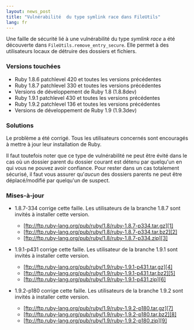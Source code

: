```yaml
---
layout: news_post
title: "Vulnérabilité  du type symlink race dans FileUtils"
lang: fr
---
```


Une faille de sécurité lié à une vulnérabilité du type *symlink race* a
été découverte dans `FileUtils.remove_entry_secure`. Elle permet à des
utilisateurs locaux de détruire des dossiers et fichiers.

### Versions touchées

* Ruby 1.8.6 patchlevel 420 et toutes les versions précédentes
* Ruby 1.8.7 patchlevel 330 et toutes les versions précédentes
* Versions de développement de Ruby 1.8 (1.8.8dev)
* Ruby 1.9.1 patchlevel 430 et toutes les versions précédentes
* Ruby 1.9.2 patchlevel 136 et toutes les versions précédentes
* Versions de développement de Ruby 1.9 (1.9.3dev)

### Solutions

Le problème a été corrigé. Tous les utilisateurs concernés sont
encouragés à mettre à jour leur installation de Ruby.

Il faut toutefois noter que ce type de vulnérabilité ne peut être évité
dans le cas où un dossier parent du dossier courant est détenu par
quelqu\'un en qui vous ne pouvez avoir confiance. Pour rester dans un
cas totalement sécurisé, il faut vous assurer qu\'*aucun* des dossiers
parents ne peut être déplacé/modifié par quelqu\'un de suspect.

### Mises-à-jour

* 1\.8.7-334 corrige cette faille. Les utilisateurs de la branche 1.8.7
  sont invités à installer cette version.
  * [ftp://ftp.ruby-lang.org/pub/ruby/1.8/ruby-1.8.7-p334.tar.gz][1]
  * [ftp://ftp.ruby-lang.org/pub/ruby/1.8/ruby-1.8.7-p334.tar.bz2][2]
  * [ftp://ftp.ruby-lang.org/pub/ruby/1.8/ruby-1.8.7-p334.zip][3]

* 1\.9.1-p431 corrige cette faille. Les utilisateur de la branche 1.9.1
  sont invités à installer cette version.
  * [ftp://ftp.ruby-lang.org/pub/ruby/1.9/ruby-1.9.1-p431.tar.gz][4]
  * [ftp://ftp.ruby-lang.org/pub/ruby/1.9/ruby-1.9.1-p431.tar.bz2][5]
  * [ftp://ftp.ruby-lang.org/pub/ruby/1.9/ruby-1.9.1-p431.zip][6]

* 1\.9.2-p180 corrige cette faille. Les utilisateurs de la branche 1.9.2
  sont invités à installer cette version.
  * [ftp://ftp.ruby-lang.org/pub/ruby/1.9/ruby-1.9.2-p180.tar.gz][7]
  * [ftp://ftp.ruby-lang.org/pub/ruby/1.9/ruby-1.9.2-p180.tar.bz2][8]
  * [ftp://ftp.ruby-lang.org/pub/ruby/1.9/ruby-1.9.2-p180.zip][9]



[1]: ftp://ftp.ruby-lang.org/pub/ruby/1.8/ruby-1.8.7-p334.tar.gz 
[2]: ftp://ftp.ruby-lang.org/pub/ruby/1.8/ruby-1.8.7-p334.tar.bz2 
[3]: ftp://ftp.ruby-lang.org/pub/ruby/1.8/ruby-1.8.7-p334.zip 
[4]: ftp://ftp.ruby-lang.org/pub/ruby/1.9/ruby-1.9.1-p431.tar.gz 
[5]: ftp://ftp.ruby-lang.org/pub/ruby/1.9/ruby-1.9.1-p431.tar.bz2 
[6]: ftp://ftp.ruby-lang.org/pub/ruby/1.9/ruby-1.9.1-p431.zip 
[7]: ftp://ftp.ruby-lang.org/pub/ruby/1.9/ruby-1.9.2-p180.tar.gz 
[8]: ftp://ftp.ruby-lang.org/pub/ruby/1.9/ruby-1.9.2-p180.tar.bz2 
[9]: ftp://ftp.ruby-lang.org/pub/ruby/1.9/ruby-1.9.2-p180.zip 
